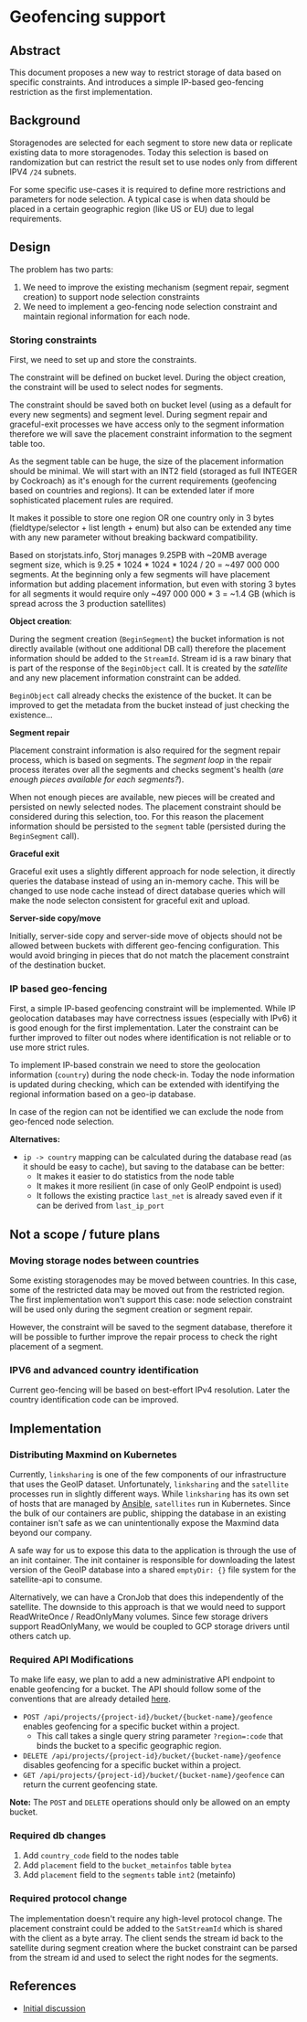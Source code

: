 # Geofencing support

## Abstract

This document proposes a new way to restrict storage of data based on specific constraints. And introduces a simple IP-based geo-fencing restriction as the first implementation.

## Background

Storagenodes are selected for each segment to store new data or replicate existing data to more storagenodes. Today this selection is based on randomization but can restrict the result set to use nodes only from different IPV4 `/24` subnets.

For some specific use-cases it is required to define more restrictions and parameters for node selection. A typical case is when data should be placed in a certain geographic region (like US or EU) due to legal requirements.

## Design

The problem has two parts:
 1. We need to improve the existing mechanism (segment repair, segment creation) to support node selection constraints 
 2. We need to implement a geo-fencing node selection constraint and maintain regional information for each node.

### Storing constraints

First, we need to set up and store the constraints.

The constraint will be defined on bucket level. During the object creation, the constraint will be used to select nodes for segments.

The constraint should be saved both on bucket level (using as a default for every new segments) and segment level. During segment repair and graceful-exit processes we have access only to the segment information therefore we will save the placement constraint information to the segment table too.

As the segment table can be huge, the size of the placement information should be minimal. We will start with an INT2 field (storaged as full INTEGER by Cockroach) as it's enough for the current requirements (geofencing based on countries and regions). It can be extended later if more sophisticated placement rules are required.

It makes it possible to store one region OR one country only in 3 bytes (fieldtype/selector + list length + enum) but also can be extended any time with any new parameter without breaking backward compatibility.

Based on storjstats.info, Storj manages 9.25PB with ~20MB average segment size, which is  9.25 * 1024 * 1024 * 1024 / 20 = ~497 000 000 segments. At the beginning only a few segments will have placement information but adding placement information, but even with storing 3 bytes for all segments it would require only ~497 000 000 * 3 = ~1.4 GB (which is spread across the 3 production satellites)

**Object creation**:

During the segment creation (`BeginSegment`) the bucket information is not directly available (without one additional DB call) therefore the placement information should be added to the `StreamId`. Stream id is a raw binary that is part of the response of the `BeginObject` call. It is created by the *satellite* and any new placement information constraint can be added. 

`BeginObject` call already checks the existence of the bucket. It can be improved to get the metadata from the bucket instead of just checking the existence...

**Segment repair** 

Placement constraint information is also required for the segment repair process, which is based on segments. The *segment loop* in the repair process iterates over all the segments and checks segment's health (*are enough pieces available for each segments?*). 

When not enough pieces are available, new pieces will be created and persisted on newly selected nodes. The placement constraint should be considered during this selection, too. For this reason the placement information should be persisted to the `segment` table (persisted during the `BeginSegment` call).
 
 **Graceful exit**
 
Graceful exit uses a slightly different approach for node selection, it directly queries the database instead of using an in-memory cache. This will be changed to use node cache instead of direct database queries which will make the node selecton consistent for graceful exit and upload.

**Server-side copy/move**

Initially, server-side copy and server-side move of objects should not be allowed between buckets with different geo-fencing configuration. This would avoid bringing in pieces that do not match the placement constraint of the destination bucket.
 
### IP based geo-fencing

First, a simple IP-based geofencing constraint will be implemented. While IP geolocation databases may have correctness issues (especially with IPv6) it is good enough for the first implementation. Later the constraint can be further improved to filter out nodes where identification is not reliable or to use more strict rules.

To implement IP-based constrain we need to store the geolocation information (`country`) during the node check-in. Today the node information is updated during checking, which can be extended with identifying the regional information based on a geo-ip database.

In case of the region can not be identified we can exclude the node from geo-fenced node selection.

**Alternatives:**
 * `ip -> country` mapping can be calculated during the database read (as it should be easy to cache), but saving to the database can be better:
     * It makes it easier to do statistics from the node table
     * It makes it more resilient (in case of only GeoIP endpoint is used)
     * It follows the existing practice `last_net` is already saved even if it can be derived from `last_ip_port`

## Not a scope / future plans

### Moving storage nodes between countries

Some existing storagenodes may be moved between countries. In this case, some of the restricted data may be moved out from the restricted region. The first implementation won't support this case: node selection constraint will be used only during the segment creation or segment repair.

However, the constraint will be saved to the segment database, therefore it will be possible to further improve the repair process to check the right placement of a segment.

### IPV6 and advanced country identification

Current geo-fencing will be based on best-effort IPv4 resolution. Later the country identification code can be improved.

## Implementation

### Distributing Maxmind on Kubernetes

Currently, `linksharing` is one of the few components of our infrastructure that uses the GeoIP dataset. Unfortunately, `linksharing` and the `satellite` processes run in slightly different ways. While `linksharing` has its own set of hosts that are managed by [Ansible](https://github.com/storj/infra/blob/49f5b0cface6a4e89513f2d401c3e5344a064f92/ansible/playbooks/linksharing.yaml), `satellites` run in Kubernetes. Since the bulk of our containers are public, shipping the database in an existing container isn't safe as we can unintentionally expose the Maxmind data beyond our company.

A safe way for us to expose this data to the application is through the use of an init container. The init container is responsible for downloading the latest version of the GeoIP database into a shared `emptyDir: {}` file system for the satellite-api to consume.

Alternatively, we can have a CronJob that does this independently of the satellite. The downside to this approach is that we would need to support ReadWriteOnce / ReadOnlyMany volumes. Since few storage drivers support ReadOnlyMany, we would be coupled to GCP storage drivers until others catch up.

### Required API Modifications

To make life easy, we plan to add a new administrative API endpoint to enable geofencing for a bucket. The API should follow some of the conventions that are already detailed [here](https://github.com/storj/storj/blob/main/satellite/admin/README.md).

- `POST /api/projects/{project-id}/bucket/{bucket-name}/geofence` enables geofencing for a specific bucket within a project.
  - This call takes a single query string parameter `?region=:code` that binds the bucket to a specific geographic region.
- `DELETE /api/projects/{project-id}/bucket/{bucket-name}/geofence` disables geofencing for a specific bucket within a project.
- `GET /api/projects/{project-id}/bucket/{bucket-name}/geofence` can return the current geofencing state.

**Note:** The `POST` and `DELETE` operations should only be allowed on an empty bucket.

### Required db changes

 1. Add `country_code` field to the nodes table 
 2. Add `placement` field to the `bucket_metainfos` table `bytea` 
 3. Add `placement` field to the `segments` table `int2` (metainfo)
 
### Required protocol change

The implementation doesn't require any high-level protocol change. The placement constraint could be added to the `SatStreamId` which is shared with the client as a byte array. The client sends the stream id back to the satellite during segment creation where the bucket constraint can be parsed from the stream id and used to select the right nodes for the segments.

## References

* [Initial discussion](https://github.com/storj/storj/issues/694)

